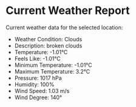 # Current Weather Report
Current weather data for the selected location:
- Weather Condition: Clouds
- Description: broken clouds
- Temperature: -1.01°C
- Feels Like: -1.01°C
- Minimum Temperature: -1.01°C
- Maximum Temperature: 3.2°C
- Pressure: 1017 hPa
- Humidity: 100%
- Wind Speed: 1.03 m/s
- Wind Degree: 140°

